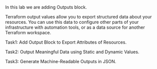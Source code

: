 In this lab we are adding Outputs block.

Terraform output values allow you to export structured data about your resources. You can use this data to configure other parts of your infrastructure with automation tools, or as a data source for another Terraform workspace.

Task1: Add Output Block to Export Attributes of Resources.

Task2: Output Meaningful Data using Static and Dynamic Values.

Task3: Generate Machine-Readable Outputs in JSON.